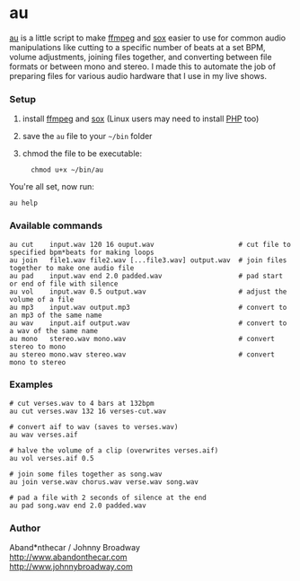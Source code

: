 # au

[au](http://jbroadway.github.io/au/) is a little script to make [ffmpeg](http://www.ffmpeg.org/) and [sox](http://sox.sourceforge.net/) easier to use for common audio manipulations like cutting to a specific number of beats at a set BPM, volume adjustments, joining files together, and converting between file formats or between mono and stereo. I made this to automate the job of preparing files for various audio hardware that I use in my live shows.

### Setup

1. install [ffmpeg](http://www.ffmpeg.org/) and [sox](http://sox.sourceforge.net/) (Linux users may need to install [PHP](http://php.net/) too)
2. save the `au` file to your `~/bin` folder
3. chmod the file to be executable:

         chmod u+x ~/bin/au

You're all set, now run:

    au help

### Available commands

    au cut    input.wav 120 16 ouput.wav                     # cut file to specified bpm*beats for making loops
    au join   file1.wav file2.wav [...file3.wav] output.wav  # join files together to make one audio file
    au pad    input.wav end 2.0 padded.wav                   # pad start or end of file with silence
    au vol    input.wav 0.5 output.wav                       # adjust the volume of a file
    au mp3    input.wav output.mp3                           # convert to an mp3 of the same name
    au wav    input.aif output.wav                           # convert to a wav of the same name
    au mono   stereo.wav mono.wav                            # convert stereo to mono
    au stereo mono.wav stereo.wav                            # convert mono to stereo

### Examples

    # cut verses.wav to 4 bars at 132bpm
    au cut verses.wav 132 16 verses-cut.wav
    
    # convert aif to wav (saves to verses.wav)
    au wav verses.aif
    
    # halve the volume of a clip (overwrites verses.aif)
    au vol verses.aif 0.5
    
    # join some files together as song.wav
    au join verse.wav chorus.wav verse.wav song.wav
    
    # pad a file with 2 seconds of silence at the end
    au pad song.wav end 2.0 padded.wav

### Author

Aband*nthecar / Johnny Broadway<br>
http://www.abandonthecar.com<br>
http://www.johnnybroadway.com
